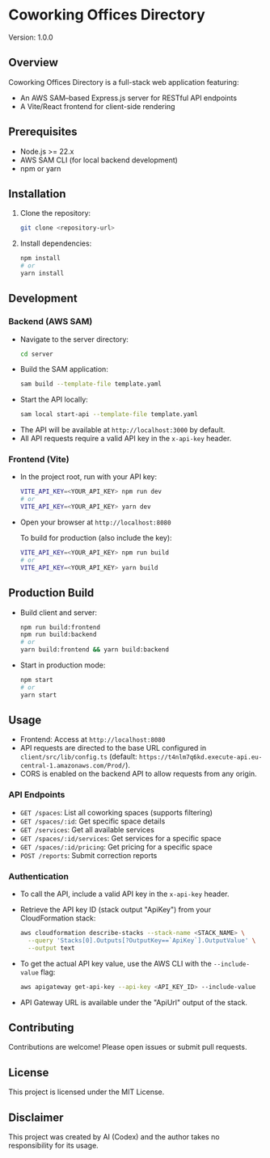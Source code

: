 # Coworking Offices Directory

Version: 1.0.0

## Overview

Coworking Offices Directory is a full-stack web application featuring:
- An AWS SAM–based Express.js server for RESTful API endpoints
- A Vite/React frontend for client-side rendering

## Prerequisites

- Node.js >= 22.x
- AWS SAM CLI (for local backend development)
- npm or yarn

## Installation

1. Clone the repository:
   ```bash
   git clone <repository-url>
   ```
2. Install dependencies:
   ```bash
   npm install
   # or
   yarn install
   ```

## Development

### Backend (AWS SAM)
- Navigate to the server directory:
  ```bash
  cd server
  ```
- Build the SAM application:
  ```bash
  sam build --template-file template.yaml
  ```
- Start the API locally:
  ```bash
  sam local start-api --template-file template.yaml
  ```
- The API will be available at `http://localhost:3000` by default.
- All API requests require a valid API key in the `x-api-key` header.

### Frontend (Vite)
- In the project root, run with your API key:
  ```bash
  VITE_API_KEY=<YOUR_API_KEY> npm run dev
  # or
  VITE_API_KEY=<YOUR_API_KEY> yarn dev
  ```
- Open your browser at `http://localhost:8080`

  To build for production (also include the key):
  ```bash
  VITE_API_KEY=<YOUR_API_KEY> npm run build
  # or
  VITE_API_KEY=<YOUR_API_KEY> yarn build
  ```

## Production Build
- Build client and server:
  ```bash
  npm run build:frontend
  npm run build:backend
  # or
  yarn build:frontend && yarn build:backend
  ```
- Start in production mode:
  ```bash
  npm start
  # or
  yarn start
  ```

## Usage

 - Frontend: Access at `http://localhost:8080`
 - API requests are directed to the base URL configured in `client/src/lib/config.ts` (default: `https://t4nlm7q6kd.execute-api.eu-central-1.amazonaws.com/Prod/`).
 - CORS is enabled on the backend API to allow requests from any origin.

### API Endpoints
- `GET /spaces`: List all coworking spaces (supports filtering)
- `GET /spaces/:id`: Get specific space details
- `GET /services`: Get all available services
- `GET /spaces/:id/services`: Get services for a specific space
- `GET /spaces/:id/pricing`: Get pricing for a specific space
- `POST /reports`: Submit correction reports

### Authentication
- To call the API, include a valid API key in the `x-api-key` header.
- Retrieve the API key ID (stack output "ApiKey") from your CloudFormation stack:
  ```bash
  aws cloudformation describe-stacks --stack-name <STACK_NAME> \
    --query 'Stacks[0].Outputs[?OutputKey==`ApiKey`].OutputValue' \
    --output text
  ```
  
- To get the actual API key value, use the AWS CLI with the `--include-value` flag:
  ```bash
  aws apigateway get-api-key --api-key <API_KEY_ID> --include-value
  ```
- API Gateway URL is available under the "ApiUrl" output of the stack.

## Contributing

Contributions are welcome! Please open issues or submit pull requests.

## License

This project is licensed under the MIT License.

## Disclaimer

This project was created by AI (Codex) and the author takes no responsibility for its usage.